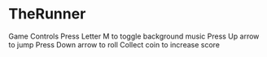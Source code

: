 # TheRunner

Game Controls
Press Letter M to toggle background music
Press Up arrow to jump
Press Down arrow to roll
Collect coin to increase score









